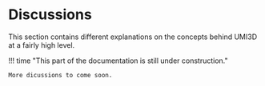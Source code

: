 # Discussions

This section contains different explanations on the concepts behind UMI3D at a fairly high level.

!!! time "This part of the documentation is still under construction."

    More dicussions to come soon.
